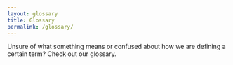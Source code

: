```yaml
---
layout: glossary
title: Glossary
permalink: /glossary/
---
```

Unsure of what something means or confused about how we are defining a certain term? Check out our glossary.
